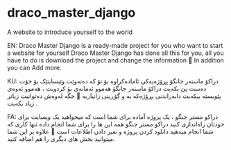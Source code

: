 # draco_master_django
 A website to introduce yourself to the world

EN:
Draco Master Django is a ready-made project for you who want to start a website for yourself Draco Master Django has done all this for you, all you have to do is download the project and change the information 🤗 In addition you can Add more.

KU:
دراکۆ ماستەر جانگۆ پڕۆژەیەکی ئامادەکراوە بۆ تۆ کە دەتەوێت وێبسایتێک بۆ خۆت دەست پێ بکەیت دراکۆ ماستەر جانگۆ هەموو ئەمانەی بۆ کردویت ، هەموو ئەوەی پێویستە بیکەیت دابەزاندنی پڕۆژەکە یە و گۆڕینی زانیاریە 🤗 جگە لەوەش دەتوانیت زیاتر زیاد بکەیت .


FA:
دراکو مستر جنگو ، یک پروژە آمادە برای شما است کە میخواهید یک وبسایت برای خودتان راەاندازی کنید دراکو مستر جنگو همە این ها را برای شما انجام دادە تنها کاری کە شما انجام میدهید دانلود کردن پروژە و تغیر دادن اطلاعات است 🤗 علاوە بر این شما میتوانید بخش های دیگری را هم اضافە کنید.
